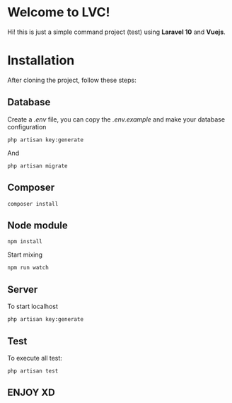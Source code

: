 # Welcome to LVC!

Hi! this is just a simple command project (test) using  **Laravel 10** and **Vuejs**.


# Installation

After cloning the project, follow these steps: 

## Database

Create a *.env* file, you can copy the *.env.example* and make your database configuration

    php artisan key:generate
    
And 

    php artisan migrate

## Composer

    composer install

## Node module

    npm install
Start mixing

    npm run watch
## Server

To start localhost
    
    php artisan key:generate
## Test

To execute all test:

    php artisan test






## ENJOY XD